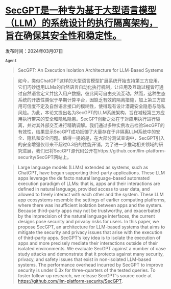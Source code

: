 # [SecGPT是一种专为基于大型语言模型（LLM）的系统设计的执行隔离架构，旨在确保其安全性和稳定性。](https://arxiv.org/abs/2403.04960)

发布时间：2024年03月07日

`Agent`

> SecGPT: An Execution Isolation Architecture for LLM-Based Systems

> 如今，类似ChatGPT这样的大型语言模型扩展系统开始支持第三方应用，它们巧妙运用LLMs的自然语言自动化执行机制，让应用及互动过程皆可通过自然语言定义并接入用户数据，彼此间可自由交流互动。然而，这种生态系统的开放性类似于早期计算平台，因缺乏有效的隔离措施，加上第三方应用可信度不定及自然语言接口的模糊性，使得现有设计潜藏安全隐患与隐私风险。为此，本论文提出名为SecGPT的LLM系统架构，旨在减轻第三方应用执行带来的安全和隐私隐患。SecGPT创新之处在于对应用执行进行隔离，并对其外部交互进行精确调解。我们通过多种实例攻击检验SecGPT的有效性，结果显示SecGPT成功抵御了大量存在于非隔离LLM系统中的安全、隐私和安全问题。值得一提的是，在大部分测试查询中，SecGPT引入的安全增强仅带来不超过0.3倍的性能开销。为了进一步推动相关领域的研究进展，我们已将SecGPT源代码公开在https://github.com/llm-platform-security/SecGPT网站上。

> Large language models (LLMs) extended as systems, such as ChatGPT, have begun supporting third-party applications. These LLM apps leverage the de facto natural language-based automated execution paradigm of LLMs: that is, apps and their interactions are defined in natural language, provided access to user data, and allowed to freely interact with each other and the system. These LLM app ecosystems resemble the settings of earlier computing platforms, where there was insufficient isolation between apps and the system. Because third-party apps may not be trustworthy, and exacerbated by the imprecision of the natural language interfaces, the current designs pose security and privacy risks for users. In this paper, we propose SecGPT, an architecture for LLM-based systems that aims to mitigate the security and privacy issues that arise with the execution of third-party apps. SecGPT's key idea is to isolate the execution of apps and more precisely mediate their interactions outside of their isolated environments. We evaluate SecGPT against a number of case study attacks and demonstrate that it protects against many security, privacy, and safety issues that exist in non-isolated LLM-based systems. The performance overhead incurred by SecGPT to improve security is under 0.3x for three-quarters of the tested queries. To foster follow-up research, we release SecGPT's source code at https://github.com/llm-platform-security/SecGPT.
